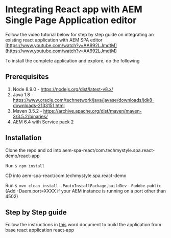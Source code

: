 # Integrating React app with AEM Single Page Application editor

Follow the video tutorial below for step by step guide on integrating an existing react application with AEM SPA editor
[https://www.youtube.com/watch?v=AA992LJmdtM](https://www.youtube.com/watch?v=AA992LJmdtM)

To install the complete application and explore, do the following

## Prerequisites

1. Node 8.9.0  - https://nodejs.org/dist/latest-v8.x/
2. Java 1.8 - https://www.oracle.com/technetwork/java/javase/downloads/jdk8-downloads-2133151.html
3. Maven 3.5.2 - https://archive.apache.org/dist/maven/maven-3/3.5.2/binaries/
4. AEM 6.4 with Service pack 2

## Installation

Clone the repo and cd into aem-spa-react/com.techmystyle.spa.react-demo/react-app

Run `$ npm install`

CD into aem-spa-react/com.techmystyle.spa.react-demo

Run `$ mvn clean install -PautoInstallPackage,buildDev -Padobe-public` (Add -Daem.port=XXXX if your AEM instance is running on a port other than 4502)

## Step by Step guide

Follow the instructions in [this](/Assets/Converting%20React%20app%20to%20AEM%20SPA%20editable.docx) word document to build the application from base react application react-app
